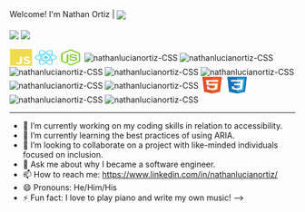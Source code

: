 <div>
Welcome! I'm Nathan Ortiz | <img align="center" height="18px" src="https://wakatime.com/badge/user/c37164aa-cf60-4c3d-bdaf-37a497c04604.svg"/>
</div>
<br/>

<div>
<img align="center" height="165em" src="https://github-readme-stats.vercel.app/api?username=nathanlucianortiz&show_icons=true&theme=omni&include_all_commits=true&count_private=true"/>
<img align="center" height="165em" src="https://github-readme-stats.vercel.app/api/top-langs/?username=vannara43&layout=compact&langs_count=8&theme=radical"/>
</div>

<div style="display: inline_block; "><br>
  <img align="center" alt="nathanlucianortiz-Js" height="30" width="40" src="https://raw.githubusercontent.com/devicons/devicon/master/icons/javascript/javascript-plain.svg">
  <img align="center" alt="nathanlucianortiz-React" height="30" width="40" src="https://raw.githubusercontent.com/devicons/devicon/master/icons/react/react-original.svg">
  <img align="center" alt="nathanlucianortiz-CSS" height="30" width="40" src="https://raw.githubusercontent.com/devicons/devicon/master/icons/nodejs/nodejs-original.svg">
  <img align="center" alt="nathanlucianortiz-CSS" height="35" width="40" src="https://cdn.jsdelivr.net/gh/devicons/devicon/icons/csharp/csharp-original.svg" />
  <img align="center" alt="nathanlucianortiz-CSS" height="35" width="40" src="https://cdn.jsdelivr.net/gh/devicons/devicon/icons/dotnetcore/dotnetcore-original.svg" />
  <img align="center" alt="nathanlucianortiz-CSS" height="35" width="40" src="https://cdn.jsdelivr.net/gh/devicons/devicon/icons/mysql/mysql-original-wordmark.svg" />
  <img align="center" alt="nathanlucianortiz-CSS" height="36" width="40" src="https://cdn.jsdelivr.net/gh/devicons/devicon/icons/bootstrap/bootstrap-original.svg" />
  <img align="center" alt="nathanlucianortiz-CSS" height="35" width="40" src="https://cdn.jsdelivr.net/gh/devicons/devicon/icons/git/git-plain-wordmark.svg" />
  <img align="center" alt="nathanlucianortiz-CSS" height="35" width="40" src="https://cdn.jsdelivr.net/gh/devicons/devicon/icons/bash/bash-original.svg" />
  <img align="center" alt="nathanlucianortiz-CSS" height="35" width="40" src="https://cdn.jsdelivr.net/gh/devicons/devicon/icons/jquery/jquery-plain-wordmark.svg" />
  <img align="center" alt="nathanlucianortiz-HTML" height="30" width="40" src="https://raw.githubusercontent.com/devicons/devicon/master/icons/html5/html5-original.svg">
  <img align="center" alt="nathanlucianortiz-CSS" height="30" width="40" src="https://raw.githubusercontent.com/devicons/devicon/master/icons/css3/css3-original.svg">
  <img align="center" alt="nathanlucianortiz-CSS" height="30" width="40" src="https://cdn.jsdelivr.net/gh/devicons/devicon/icons/npm/npm-original-wordmark.svg" />
  <img align="center" alt="nathanlucianortiz-CSS" height="30" width="40" src="https://cdn.jsdelivr.net/gh/devicons/devicon/icons/vscode/vscode-original.svg" />
</div>
<hr/>

- 🔭 I’m currently working on my coding skills in relation to accessibility.
- 🌱 I’m currently learning the best practices of using ARIA.
- 👯 I’m looking to collaborate on a project with like-minded individuals focused on inclusion.
- 💬 Ask me about why I became a software engineer.
- 📫 How to reach me: https://www.linkedin.com/in/nathanlucianortiz/
- 😄 Pronouns: He/Him/His
- ⚡ Fun fact: I love to play piano and write my own music!
-->
